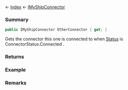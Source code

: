 ← [Index](Api-Index) ← [IMyShipConnector](Sandbox.ModAPI.Ingame.IMyShipConnector)

### Summary

```csharp
public IMyShipConnector OtherConnector { get; }
```

Gets the connector this one is connected to when [Status](Sandbox.ModAPI.Ingame.IMyShipConnector.Status) is ConnectorStatus.Connected .

### Returns

### Example

### Remarks

